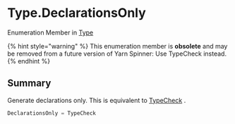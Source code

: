 # Type.DeclarationsOnly

Enumeration Member in [Type](/docs/api/csharp/yarn.compiler.compilationjob.type.md)

{% hint style="warning" %}
This enumeration member is <b>obsolete</b> and may be removed from a future version of Yarn Spinner: Use TypeCheck instead.
{% endhint %}

## Summary

Generate declarations only. This is equivalent to  [TypeCheck](yarn.compiler.compilationjob.type.typecheck.md) .

```csharp
DeclarationsOnly = TypeCheck
```

